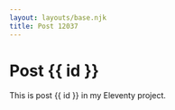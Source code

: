 ```yaml
---
layout: layouts/base.njk
title: Post 12037
---
```


# Post {{ id }}

This is post {{ id }} in my Eleventy project.
